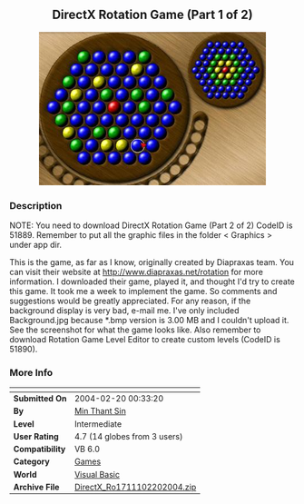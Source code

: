﻿<div align="center">

## DirectX Rotation Game \(Part 1 of 2\)

<img src="PIC2004220049315789.JPG">
</div>

### Description

NOTE: You need to download DirectX Rotation Game (Part 2 of 2) CodeID is 51889. Remember to put all the graphic files in the folder < Graphics > under app dir.

This is the game, as far as I know, originally created by Diapraxas team. You can visit their website at http://www.diapraxas.net/rotation for more information. I downloaded their game, played it, and thought I'd try to create this game. It took me a week to implement the game. So comments and suggestions would be greatly appreciated. For any reason, if the background display is very bad, e-mail me. I've only included Background.jpg because *.bmp version is 3.00 MB and I couldn't upload it. See the screenshot for what the game looks like. Also remember to download Rotation Game Level Editor to create custom levels (CodeID is 51890).
 
### More Info
 


<span>             |<span>
---                |---
**Submitted On**   |2004-02-20 00:33:20
**By**             |[Min Thant Sin](https://github.com/Planet-Source-Code/PSCIndex/blob/master/ByAuthor/min-thant-sin.md)
**Level**          |Intermediate
**User Rating**    |4.7 (14 globes from 3 users)
**Compatibility**  |VB 6\.0
**Category**       |[Games](https://github.com/Planet-Source-Code/PSCIndex/blob/master/ByCategory/games__1-38.md)
**World**          |[Visual Basic](https://github.com/Planet-Source-Code/PSCIndex/blob/master/ByWorld/visual-basic.md)
**Archive File**   |[DirectX\_Ro1711102202004\.zip](https://github.com/Planet-Source-Code/min-thant-sin-directx-rotation-game-part-1-of-2__1-51888/archive/master.zip)








